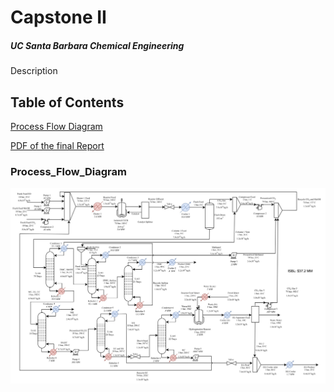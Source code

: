# Capstone II
##### UC Santa Barbara Chemical Engineering
Description 

## Table of Contents 

[Process Flow Diagram](#Process_Flow_Diagram)

[PDF of the final Report](https://github.com/wesleyZero/capstone_II/blob/main/readme/pdf/capstone2_DMC.pdf)


### Process_Flow_Diagram 

![Process Flow Diagram](https://github.com/wesleyZero/capstone_II/blob/main/readme/img/process_flow_diagram.jpeg)

